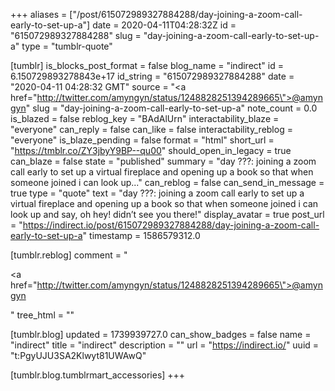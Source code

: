 +++
aliases = ["/post/615072989327884288/day-joining-a-zoom-call-early-to-set-up-a"]
date = 2020-04-11T04:28:32Z
id = "615072989327884288"
slug = "day-joining-a-zoom-call-early-to-set-up-a"
type = "tumblr-quote"

[tumblr]
is_blocks_post_format = false
blog_name = "indirect"
id = 6.150729893278843e+17
id_string = "615072989327884288"
date = "2020-04-11 04:28:32 GMT"
source = "<a href=\"http://twitter.com/amyngyn/status/1248828251394289665\">@amyngyn</a>"
slug = "day-joining-a-zoom-call-early-to-set-up-a"
note_count = 0.0
is_blazed = false
reblog_key = "BAdAlUrn"
interactability_blaze = "everyone"
can_reply = false
can_like = false
interactability_reblog = "everyone"
is_blaze_pending = false
format = "html"
short_url = "https://tmblr.co/ZY3jbyY9BP--qu00"
should_open_in_legacy = true
can_blaze = false
state = "published"
summary = "day ???: joining a zoom call early to set up a virtual fireplace and opening up a book so that when someone joined i can look up..."
can_reblog = false
can_send_in_message = true
type = "quote"
text = "day ???: joining a zoom call early to set up a virtual fireplace and opening up a book so that when someone joined i can look up and say, oh hey! didn&rsquo;t see you there!"
display_avatar = true
post_url = "https://indirect.io/post/615072989327884288/day-joining-a-zoom-call-early-to-set-up-a"
timestamp = 1586579312.0

[tumblr.reblog]
comment = "<p><a href=\"http://twitter.com/amyngyn/status/1248828251394289665\">@amyngyn</a></p>"
tree_html = ""

[tumblr.blog]
updated = 1739939727.0
can_show_badges = false
name = "indirect"
title = "indirect"
description = ""
url = "https://indirect.io/"
uuid = "t:PgyUJU3SA2Klwyt81UWAwQ"

[tumblr.blog.tumblrmart_accessories]
+++
